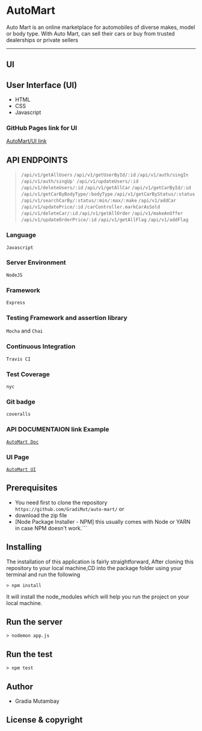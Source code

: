 # AutoMart

Auto Mart is an online marketplace for automobiles of diverse makes, model or body type. With
Auto Mart,  can sell their cars or buy from trusted dealerships or private sellers

------------------------------------------------------------------------------

## UI

## User Interface (UI)

* HTML
* CSS
* Javascript

### GitHub Pages link for UI

[AutoMart/UI link](https://gradimut.github.io/auto-mart/UI)

## API ENDPOINTS

> ```/api/v1/getAllUsers```
> ```/api/v1/getUserById/:id```
> ```/api/v1/auth/singIn```
> ```/api/v1/auth/singUp'```
> ```/api/v1/updateUsers/:id```
> ```/api/v1/deleteUsers/:id```
> ```/api/v1/getAllCar```
> ```/api/v1/getCarById/:id```
> ```/api/v1/getCarByBodyType/:bodyType```
> ```/api/v1/getCarByStatus/:status```
> ```/api/v1/searchCarBy/:status/:min/:max/:make```
> ```/api/v1/addCar```
> ```/api/v1/updatePrice/:id```
> ```/carController.markCarAsSold```
> ```/api/v1/deleteCar/:id```
> ```/api/v1/getAllOrder```
> ```/api/v1/makeAnOffer```
> ```/api/v1/updateOrderPrice/:id```
> ```/api/v1/getAllFlag```
> ```/api/v1/addFlag```

### Language

```Javascript```

### Server Environment

```NodeJS```

### Framework

```Express```

### Testing Framework and assertion library

``Mocha`` and ``Chai``

### Continuous Integration

``Travis CI``

### Test Coverage

``nyc``

### Git badge

``coveralls``

### API DOCUMENTAION link Example

[``AutoMart Doc``](https://automart-andele-bc7.herokuapp.com/)

### UI Page

[``AutoMart UI``](https://gradimut.github.io/auto-mart/UI)

## Prerequisites

- You need first to clone the repository ```https://github.com/GradiMut/auto-mart/``` or
- download the zip file
- [Node Package Installer - NPM] this usually comes with Node or YARN in case NPM doesn't work.```

## Installing

The installation of this application is fairly straightforward, After cloning this repository to your local machine,CD into the package folder using your terminal and run the following

```> npm install```

It will install the node_modules which will help you run the project on your local machine.

## Run the server

```> nodemon app.js```

## Run the test

```> npm test```

## Author

* Gradia Mutambay

## License & copyright
